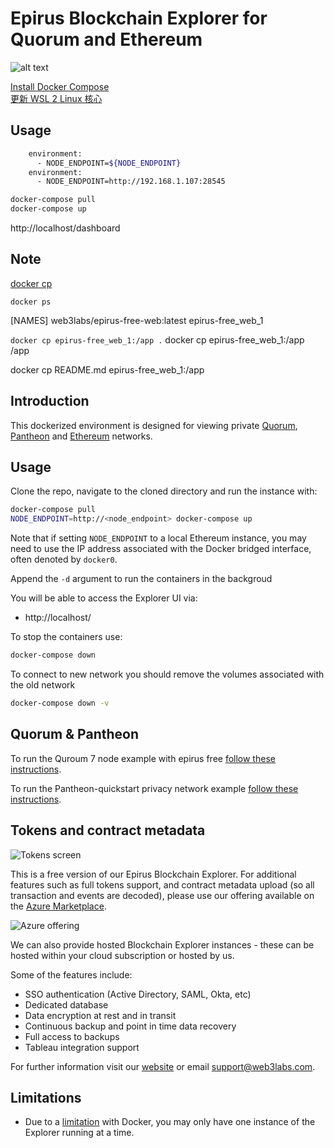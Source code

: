 # Epirus Blockchain Explorer for Quorum and Ethereum

![alt text](https://raw.githubusercontent.com/blk-io/epirus-free/master/images/Contracts.png "Epirus Free")

[Install Docker Compose](https://docs.docker.com/compose/install/)  
[更新 WSL 2 Linux 核心](https://docs.microsoft.com/zh-tw/windows/wsl/wsl2-kernel)  

## Usage

```bash
    environment:
      - NODE_ENDPOINT=${NODE_ENDPOINT}
    environment:
      - NODE_ENDPOINT=http://192.168.1.107:28545
```

```bash
docker-compose pull
docker-compose up
```

http://localhost/dashboard

## Note

[docker cp](https://docs.docker.com/engine/reference/commandline/cp/)

`docker ps`

[NAMES]
web3labs/epirus-free-web:latest 
epirus-free_web_1

`docker cp epirus-free_web_1:/app .`
docker cp epirus-free_web_1:/app /app

docker cp README.md epirus-free_web_1:/app

## Introduction

This dockerized environment is designed for viewing private 
[Quorum](https://github.com/jpmorganchase/quorum), [Pantheon](https://github.com/PegaSysEng/pantheon-quickstart/tree/master/privacy) and [Ethereum](https://github.com/ethereum/go-ethereum) networks.

## Usage

Clone the repo, navigate to the cloned directory and run the instance with:

```bash
docker-compose pull
NODE_ENDPOINT=http://<node_endpoint> docker-compose up
```

Note that if setting `NODE_ENDPOINT` to a local Ethereum instance, you may need to use the IP address associated with the Docker bridged interface, often denoted by `docker0`.

Append the `-d` argument to run the containers in the backgroud

You will be able to access the Explorer UI via:

* http://localhost/

To stop the containers use:

```bash
docker-compose down
```

To connect to new network you should remove the volumes associated with the old network

```bash
docker-compose down -v
```

## Quorum & Pantheon 

To run the Quroum 7 node example with epirus free [follow these instructions](examples/Quorum_Example.md). 


To run the Pantheon-quickstart privacy network example [follow these instructions](examples/Pantheon_Privacy_Example.md).


## Tokens and contract metadata

![Tokens screen](https://raw.githubusercontent.com/blk-io/epirus-free/master/images/Tokens.png)

This is a free version of our Epirus Blockchain Explorer. For additional features such as full tokens support, 
and contract metadata upload (so all transaction and events are decoded), please use our offering available on the 
[Azure Marketplace](https://web3labs.com/azure-offer).

![Azure offering](https://raw.githubusercontent.com/blk-io/epirus-free/master/images/Azure-offer.png)

We can also provide hosted Blockchain Explorer instances - these can be hosted within your cloud subscription or hosted by us.

Some of the features include:

- SSO authentication (Active Directory, SAML, Okta, etc)
- Dedicated database
- Data encryption at rest and in transit
- Continuous backup and point in time data recovery
- Full access to backups
- Tableau integration support 

For further information visit our [website](https://www.web3labs.com) or email <support@web3labs.com>.

## Limitations

 - Due to a [limitation](https://github.com/moby/moby/issues/1143) with Docker, you may only have one instance of the Explorer running at a time.

